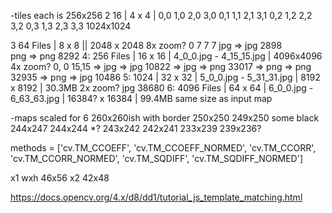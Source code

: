 -tiles each is 256x256
2   16  | 4  x  4 |
0,0     1,0     2,0     3,0
0,1     1,1     2,1     3,1
0,2     1,2     2,2     3,2
0,3     1,3     2,3     3,3
1024x1024



3   64 Files | 8  x  8 || 2048 x 2048                                                   8x zoom?
0 7
7 7
        jpg => jpg 2898             
        png => png 8292
4:  256 Files | 16 x 16 |  4_0_0.jpg - 4_15_15.jpg    |  4096x4096                      4x zoom?
                                0, 0 15,15
    => jpg => jpg 10822
    => jpg => png 33017
    => png => png 32935
    => png => jpg 10486
5: 1024 | 32 x 32 |  5_0_0.jpg - 5_31_31.jpg    | 8192 x 8192 | 30.3MB             2x zoom? 
      jpg 38680
6: 4096 Files | 64 x 64 |  6_0_0.jpg - 6_63_63.jpg    | 16384? x 16384 | 99.4MB same size as input map





-maps scaled for 6 
        260x260ish with border
        250x250
        249x250  some black
        244x247
        244x244 *?
        243x242
        242x241
        233x239
        239x236?


methods = ['cv.TM_CCOEFF', 'cv.TM_CCOEFF_NORMED', 'cv.TM_CCORR',
            'cv.TM_CCORR_NORMED', 'cv.TM_SQDIFF', 'cv.TM_SQDIFF_NORMED']



x1     wxh 46x56
x2         42x48



https://docs.opencv.org/4.x/d8/dd1/tutorial_js_template_matching.html
